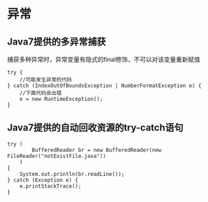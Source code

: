 # 异常

## Java7提供的多异常捕获

捕获多种异常时，异常变量有隐式的final修饰，不可以对该变量重新赋值

```
try {
	//可能发生异常的代码
} catch (IndexOutOfBoundsException | NumberFormatException e) {
	//下面代码会出错
	e = new RuntimeException();
}
```

## Java7提供的自动回收资源的try-catch语句

```
try (
        BufferedReader br = new BufferedReader(new FileReader("notExistFile.java"))
    )
{
    System.out.println(br.readLine());
} catch (Exception e) {
    e.printStackTrace();
}
```



